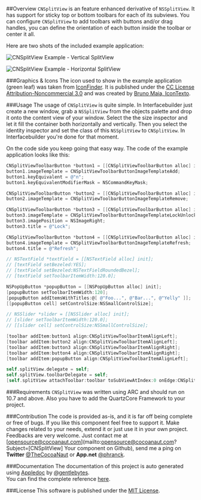 ##Overview
`CNSplitView` is an feature enhanced derivative of `NSSplitView`. It has support for sticky top or bottom toolbars for each of its subviews. You can configure `CNSplitView` to add toolbars with buttons and/or drag handles, you can define the orientation of each button inside the toolbar or center it all.


Here are two shots of the included example application:

![CNSplitView Example - Vertical SplitView](https://dl.dropbox.com/u/34133216/WebImages/Github/CNSplitView-Vertical-Example.png)

![CNSplitView Example - Horizontal SplitView](https://dl.dropbox.com/u/34133216/WebImages/Github/CNSplitView-Horizontal-Example.png)


###Graphics & Icons
The icon used to show in the example application (green leaf) was taken from [IconFinder](http://www.iconfinder.com/icondetails/35391/256/garden_green_leaf_nature_organic_plant_icon). It is published under the [CC License Attribution-Noncommercial 3.0](http://creativecommons.org/licenses/by-nc/3.0/) and was created by [Bruno Maia, IconTexto](http://www.icontexto.com).


###Usage
The usage of `CNSplitView` is quite simple. In Interfacebuilder just create a new window, grab a `NSSplitView` from the objects palette and drop it onto the content view of your window. Select the the size inspector and let it fill the container both horizontally and vertically. Then you select the identity inspector and set the class of this `NSSplitView` to `CNSplitView`. In Interfacebuilder you're done for that moment.

On the code side you keep going that easy way. The code of the example application looks like this:

```Objective-C
CNSplitViewToolbarButton *button1 = [[CNSplitViewToolbarButton alloc] init];
button1.imageTemplate = CNSplitViewToolbarButtonImageTemplateAdd;
button1.keyEquivalent = @"n";
button1.keyEquivalentModifierMask = NSCommandKeyMask;

CNSplitViewToolbarButton *button2 = [[CNSplitViewToolbarButton alloc] init];
button2.imageTemplate = CNSplitViewToolbarButtonImageTemplateRemove;

CNSplitViewToolbarButton *button3 = [[CNSplitViewToolbarButton alloc] init];
button3.imageTemplate = CNSplitViewToolbarButtonImageTemplateLockUnlocked;
button3.imagePosition = NSImageRight;
button3.title = @"Lock";

CNSplitViewToolbarButton *button4 = [[CNSplitViewToolbarButton alloc] init];
button4.imageTemplate = CNSplitViewToolbarButtonImageTemplateRefresh;
button4.title = @"Refresh";

// NSTextField *textField = [[NSTextField alloc] init];
// [textField setBezeled:YES];
// [textField setBezeled:NSTextFieldRoundedBezel];
// [textField setToolbarItemWidth:120.0];

NSPopUpButton *popupButton = [[NSPopUpButton alloc] init];
[popupButton setToolbarItemWidth:120];
[popupButton addItemsWithTitles:@[ @"Foo...", @"Bar...", @"Yelly" ]];
[[popupButton cell] setControlSize:NSSmallControlSize];

// NSSlider *slider = [[NSSlider alloc] init];
// [slider setToolbarItemWidth:120.0];
// [[slider cell] setControlSize:NSSmallControlSize];

[toolbar addItem:button1 align:CNSplitViewToolbarItemAlignLeft];
[toolbar addItem:button2 align:CNSplitViewToolbarItemAlignLeft];
[toolbar addItem:button3 align:CNSplitViewToolbarItemAlignRight];
[toolbar addItem:button4 align:CNSplitViewToolbarItemAlignRight];
[toolbar addItem:popupButton align:CNSplitViewToolbarItemAlignLeft];

self.splitView.delegate = self;
self.splitView.toolbarDelegate = self;
[self.splitView attachToolbar:toolbar toSubViewAtIndex:0 onEdge:CNSplitViewToolbarEdgeBottom];
```


###Requirements
`CNSplitView` was written using ARC and should run on 10.7 and above. Also you have to add the QuartzCore Framework to your project.


###Contribution
The code is provided as-is, and it is far off being complete or free of bugs. If you like this component feel free to support it. Make changes related to your needs, extend it or just use it in your own project. Feedbacks are very welcome. Just contact me at [opensource@cocoanaut.com](mailto:opensource@cocoanaut.com?Subject=[CNSplitView] Your component on Github), send me a ping on **Twitter** [@TheCocoaNaut](http://twitter.com/TheCocoaNaut) or **App.net** [@phranck](https://alpha.app.net/phranck). 


###Documentation
The documentation of this project is auto generated using [Appledoc](http://gentlebytes.com/appledoc/) by [@gentlebytes](https://twitter.com/gentlebytes).<br />
You can find the complete reference [here](http://CNSplitView.cocoanaut.com/documentation/).


###License
This software is published under the [MIT License](http://cocoanaut.mit-license.org).
